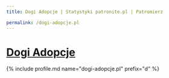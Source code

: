```yaml
---
title: Dogi Adopcje | Statystyki patronite.pl | Patromierz

permalink: /dogi-adopcje.pl
---
```


# [Dogi Adopcje](https://patronite.pl/dogi-adopcje.pl)

{% include profile.md name="dogi-adopcje.pl" prefix="d" %}
